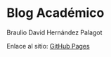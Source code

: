 # Blog Académico

Braulio David Hernández Palagot

Enlace al sitio: [GitHub Pages](https://braulio-palagot.github.io/Blog_BraulioDavidHernandezPalagot/)
